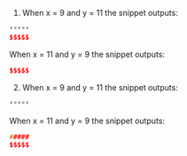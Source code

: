1) When x = 9 and y = 11 the snippet outputs:
```cpp
*****
$$$$$
```

When x = 11 and y = 9 the snippet outputs:
```cpp
$$$$$
```

2) When x = 9 and y = 11 the snippet outputs:
```cpp
*****
```

When x = 11 and y = 9 the snippet outputs:
```cpp
#####
$$$$$
```
